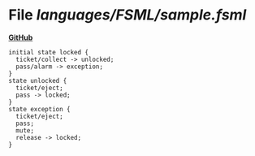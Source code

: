 # File _languages/FSML/sample.fsml_
**[GitHub](https://github.com/softlang/yas/blob/master/languages/FSML/sample.fsml)**
```
initial state locked {
  ticket/collect -> unlocked;
  pass/alarm -> exception;
}
state unlocked {
  ticket/eject;
  pass -> locked;
}
state exception {
  ticket/eject;
  pass;
  mute;
  release -> locked;
}
```
